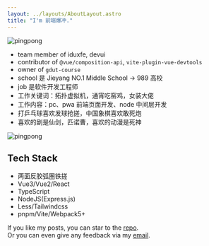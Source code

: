 ```yaml
---
layout: ../layouts/AboutLayout.astro
title: "I'm 前端爆冲."
---
```


<style>
  #about h2 { margin-top: 0; }
</style>

<img src="/assets/intro.jpg" alt="pingpong" class="float-left w-2/5 mr-12 rounded">

- team member of iduxfe, devui
- contributor of `@vue/composition-api`, `vite-plugin-vue-devtools`
- owner of `gdut-course`
- school 是 Jieyang NO.1 Middle School -> 989 高校
- job 是软件开发工程师
- 工作关键词：拓扑虚拟机，通宵吃窑鸡，女装大佬
- 工作内容：pc、pwa 前端页面开发、node 中间层开发
- 打乒乓球喜欢发球抢搓，中国象棋喜欢敢死炮
- 喜欢的剧是仙剑，匹诺曹，喜欢的动漫是死神

<div class="clear-left"></div>

<img src="/assets/intro2.jpeg" alt="pingpong" class="float-right w-2/5 rounded">

## Tech Stack

- 两面反胶弧圈铁搓
- Vue3/Vue2/React
- TypeScript
- NodeJS(Express.js)
- Less/Tailwindcss
- pnpm/Vite/Webpack5+

<div class="clear-right"></div>

If you like my posts, you can star to the [repo](https://github.com/brenner8023/astro-paper).  
Or you can even give any feedback via my [email](mailto:vue666@qq.com).
